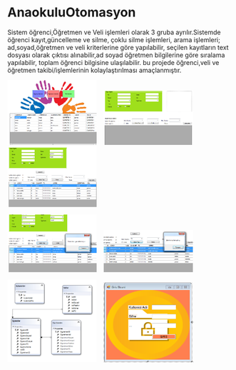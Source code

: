# AnaokuluOtomasyon
<p>
Sistem  öğrenci,Öğretmen ve Veli işlemleri olarak 3 gruba ayrılır.Sistemde öğrenci kayıt,güncelleme ve silme, çoklu silme işlemleri, arama işlemleri; ad,soyad,öğretmen ve veli kriterlerine göre yapılabilir, seçilen kayıtların text dosyası olarak çıktısı alınabilir,ad soyad öğretmen bilgilerine göre sıralama yapılabilir, toplam öğrenci bilgisine ulaşılabilir. bu projede öğrenci,veli ve öğretmen takibi/işlemlerinin kolaylaştırılması amaçlanmıştır.


<p>
<a href="https://github.com/KURUCAY/AnaokuluOtomasyon/blob/master/ekran%20görüntüleri/OgrencisyfRuntimea.PNG" target="_blank">
<img src="https://github.com/KURUCAY/AnaokuluOtomasyon/blob/master/ekran%20görüntüleri/OgrencisyfRuntimea.PNG" width="200" style="max-width:100%;"></a>&nbsp;&nbsp;&nbsp;
  
<a href="https://github.com/KURUCAY/AnaokuluOtomasyon/blob/master/ekran%20görüntüleri/ogrenciSayfasia.PNG" target="_blank">
<img src="https://github.com/KURUCAY/AnaokuluOtomasyon/blob/master/ekran%20görüntüleri/ogrenciSayfasia.PNG" width="200" style="max-width:100%;"></a>&nbsp;&nbsp;&nbsp;


<a href="https://github.com/KURUCAY/AnaokuluOtomasyon/blob/master/ekran%20görüntüleri/ogrSayfasRuntimea.PNG" target="_blank">
<img src="https://github.com/KURUCAY/AnaokuluOtomasyon/blob/master/ekran%20görüntüleri/ogrSayfasRuntimea.PNG" width="200" style="max-width:100%;"></a>&nbsp;&nbsp;&nbsp;

<p>
<a href="https://github.com/KURUCAY/AnaokuluOtomasyon/blob/master/ekran%20görüntüleri/ogrsyfOnaylıslema.PNG" target="_blank">
<img src="https://github.com/KURUCAY/AnaokuluOtomasyon/blob/master/ekran%20görüntüleri/ogrsyfOnaylıslema.PNG" width="200" style="max-width:100%;"></a>&nbsp;&nbsp;&nbsp;
  
  
<a href="https://github.com/KURUCAY/AnaokuluOtomasyon/blob/master/ekran%20görüntüleri/ogrsyfOnaysızislema.PNG" target="_blank">
<img src="https://github.com/KURUCAY/AnaokuluOtomasyon/blob/master/ekran%20görüntüleri/ogrsyfOnaysızislema.PNG" width="200" style="max-width:100%;"></a>&nbsp;&nbsp;&nbsp;

<p>
<a href="https://github.com/KURUCAY/AnaokuluOtomasyon/blob/master/ekran%20görüntüleri/linq%20tablo%20baglantılarıa.PNG" target="_blank">
<img src="https://github.com/KURUCAY/AnaokuluOtomasyon/blob/master/ekran%20görüntüleri/linq%20tablo%20baglantılarıa.PNG" width="200" style="max-width:100%;"></a>&nbsp;&nbsp;&nbsp;

<a href="https://github.com/KURUCAY/AnaokuluOtomasyon/blob/master/ekran%20görüntüleri/giris%20ekrania.PNG" target="_blank">
<img src="https://github.com/KURUCAY/AnaokuluOtomasyon/blob/master/ekran%20görüntüleri/giris%20ekrania.PNG" width="200" style="max-width:100%;"></a>
  
